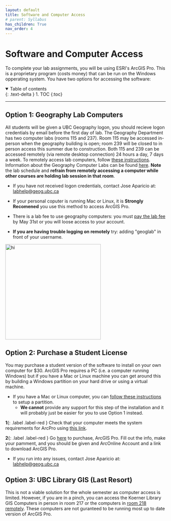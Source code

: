 ```yaml
---
layout: default
title: Software and Computer Access
# parent: Syllabus
has_children: True
nav_order: 4
---
```



# Software and Computer Access

To complete your lab assignments, you will be using ESRI's ArcGIS Pro.  This is a proprietary program (costs money) that can be run on the Windows opperating system.  You have two options for accessing the software:

<details open markdown="block">
  <summary>
    Table of contents
  </summary>
  {: .text-delta }
1. TOC
{:toc}
</details>

---

## Option 1: Geography Lab Computers

All students will be given a UBC Geography logon, you should recieve logon credentials by email before the first day of lab.
The Geography Department has two computer labs (rooms 115 and 237).  Room 115 may be accessed in-person when the geography building is open; room 239 will be closed to in person access this summer due to construction.  Both 115 and 239 can be accessed remotely (via remote desktop connection) 24 hours a day, 7 days a week.  To remotely access lab computers, follow [these instructions](RemoteDesktop.pdf).  Information about the Geography Computer Labs can be found [here](https://geog.ubc.ca/undergraduate/study-resources/).  **Note** the lab schedule and **refrain from remotely accessing a computer while other courses are holding lab session in that room**.

* If you have not received logon credentials, contact Jose Aparicio at: labhelp@geog.ubc.ca 

* If your personal coputer is running Mac or Linux, it is **Strongly Recomened** you use this method to access ArcGIS Pro.

* There is a lab fee to use geography computers: you must [pay the lab fee](http://geog-epayment.sites.olt.ubc.ca/fees/geoglab-fees/) by May 31st or you will loose access to your account.  

* **If you are having trouble logging on remotely** try: adding "geoglab\" in front of your username.

<img src="images/remoteLoginScreen.png" alt="hi" class="inline" width="300"/>


## Option 2: Purchase a Student License

You may purchase a student version of the software to install on your own computer for $30. ArcGIS Pro requires a PC (i.e. a computer running Windows) but if you have a Mac or Linux machine you can get around this by building a Windows partition on your hard drive or using a virtual machine.

* If you have a Mac or Linux computer, you can [follow these instructions](https://support.apple.com/en-ca/HT201468) to setup a partition.
  * **We cannot** provide any support for this step of the installation and it will probably just be easier for you to use Option 1 instead.

**1**{: .label .label-red } Check that your computer meets the system requirements for ArcPro using [this link](http://www.systemrequirementslab.com/Client/Standard/?apikey=50F41142-39B0-4061-97C2-BA7B7FE43D0E&refid=1186&item=12433).



**2**{: .label .label-red } Go [here](https://gis.ubc.ca/software/) to purchase, ArcGIS Pro.  Fill out the info, make your pamment, and you should be given and ArcOnline Account and a link to download ArcGIS Pro.
  * If you run into any issues, contact Jose Aparicio at: labhelp@geog.ubc.ca 


## Option 3: UBC Library GIS (Last Resort)

This is not a viable solution for the whole semester as computer access is limited.  However, if you are in a pinch, you can access the Koerner Library GIS Computers in person in room 217 or the computers in [room 218 remotely](https://remotelabs.ubc.ca/).  These computers are not guranteed to be running most up to date version of ArcGIS Pro.

